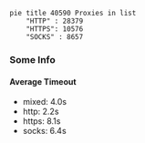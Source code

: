
```mermaid
pie title 40590 Proxies in list
    "HTTP" : 28379
    "HTTPS": 10576
    "SOCKS" : 8657
```

### Some Info
#### Average Timeout

- mixed: 4.0s
- http: 2.2s
- https: 8.1s
- socks: 6.4s